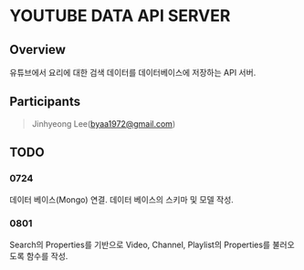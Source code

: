 # **YOUTUBE DATA API SERVER**

## **Overview**
유튜브에서 요리에 대한 검색 데이터를 데이터베이스에 저장하는 API 서버.

## **Participants**
> Jinhyeong Lee(byaa1972@gmail.com)

## **TODO**
### 0724
데이터 베이스(Mongo) 연결.
데이터 베이스의 스키마 및 모델 작성.

### 0801
Search의 Properties를 기반으로 Video, Channel, Playlist의 Properties를 불러오도록 함수를 작성.

